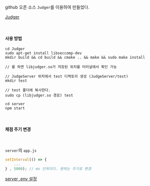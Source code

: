 github 오픈 소스 `Judger`를 이용하여 만들었다.

[Judger](https://github.com/QingdaoU/Judger)

<br/>

#### 사용 방법

```
cd Judger
sudo apt-get install libseccomp-dev
mkdir build && cd build && cmake .. && make && sudo make install

// 를 하면 libjudger.so가 저장된 위치를 터미널에서 확인 가능

// JudgeServer 위치에서 test 디렉토리 생성 (JudgeServer/test)
mkdir test 

// test 폴더에 복사한다.
sudo cp (libjudger.so 경로) test

cd server
npm start
```
<br/>

#### 채점 주기 변경

<br/>

`server`의 `app.js`
```javascript
setInterval(() => {
    ...
} , 5000); // ms 단위이다. 원하는 주기로 변경
```

[server .env 설정](./server/README.md)